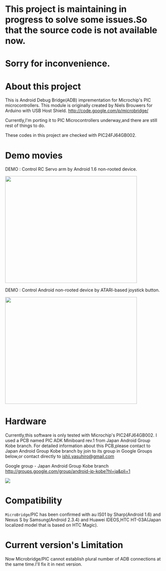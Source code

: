 

# This project is maintaining in progress to solve some issues.So that the source code is not available now. #
# Sorry for inconvenience. #



# About this project #

This is Android Debug Bridge(ADB) imprementation for Microchip's PIC microcontrollers.
This module is originally created by Niels Brouwers for Arduino with USB Host Shield.
http://code.google.com/p/microbridge/

Currently,I'm porting it to PIC Microcontrollers underway,and there are still rest of things to do.

These codes in this project are checked with PIC24FJ64GB002.

# Demo movies #

DEMO : Control RC Servo arm by Android 1.6 non-rooted device.

<a href='http://www.youtube.com/watch?feature=player_embedded&v=tQRM6J2oSP0' target='_blank'><img src='http://img.youtube.com/vi/tQRM6J2oSP0/0.jpg' width='425' height=344 /></a>

DEMO : Control Android non-rooted device by ATARI-based joystick button.

<a href='http://www.youtube.com/watch?feature=player_embedded&v=IRSqAGVbQYA' target='_blank'><img src='http://img.youtube.com/vi/IRSqAGVbQYA/0.jpg' width='425' height=344 /></a>

# Hardware #
Currently,this software is only tested with Microchip's PIC24FJ64GB002.
I used a PCB named PIC ADK Miniboard rev.1 from  Japan Android Group Kobe branch.
For detailed information about this PCB,please contact to Japan Android Group Kobe branch by join to its group in Google Groups below,or contact directly to ishii.yasuhiro@gmail.com

Google group - Japan Android Group Kobe branch
http://groups.google.com/group/android-jp-kobe?hl=ja&pli=1

<img src='http://projectc3.up.seesaa.net/image/R1205964-thumbnail2.JPG' />


# Compatibility #
`MicroBridge`/PIC has been confirmed with au IS01 by Sharp(Android 1.6) and Nexus S by Samsung(Android 2.3.4) and Huawei IDEOS,HTC HT-03A(Japan localized model that is based on HTC Magic).

# Current version's Limitation #
Now Microbridge/PIC cannot establish plural number of ADB connections at the same time.I'll fix it in next version.